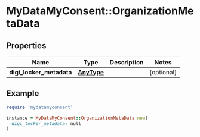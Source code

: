 # MyDataMyConsent::OrganizationMetaData

## Properties

| Name | Type | Description | Notes |
| ---- | ---- | ----------- | ----- |
| **digi_locker_metadata** | [**AnyType**](.md) |  | [optional] |

## Example

```ruby
require 'mydatamyconsent'

instance = MyDataMyConsent::OrganizationMetaData.new(
  digi_locker_metadata: null
)
```

